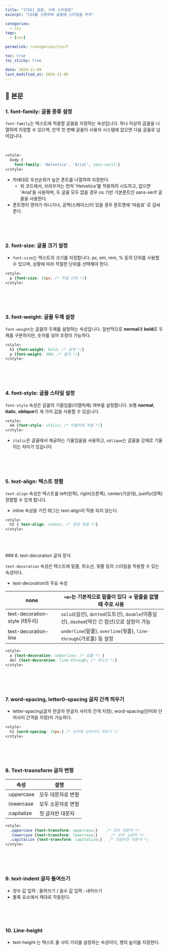 ```yaml
---
title: "[CSS] 글꼴, 서체 스타일링"
excerpt: "CSS를 사용하여 글꼴에 스타일을 주자"

categories:
  - css
tags:
  - [css]

permalink: /categories/css/7

toc: true
toc_sticky: true

date: 2024-11-09
last_modified_at: 2024-11-09
---
```


## 🦥 본문



### 1. **font-family**: 글꼴 종류 설정

`font-family`는 텍스트에 적용할 글꼴을 지정하는 속성입니다. 하나 이상의 글꼴을 나열하여 지정할 수 있으며, 만약 첫 번째 글꼴이 사용자 시스템에 없으면 다음 글꼴로 넘어갑니다. 

<br>

```css
<style>
  body {
    font-family: 'Helvetica', 'Arial', sans-serif;}
</style>
```

- 차례대로 우선순위가 높은 폰트를 나열하여 지정한다.
    - 위 코드에서, 브라우저는 먼저 'Helvetica'를 적용하려 시도하고, 없으면 'Arial'을 사용하며, 두 글꼴 모두 없을 경우 os 기반 기본폰트인 sans-serif 글꼴을 사용한다.
- 폰트명이 영어가 아니거나, 공백(스페이스)이 있을 경우 폰트명에 ‘따옴표’ 로 감싸준다.

<br>
<br>
<br>

### 2. **font-size**: 글꼴 크기 설정

- `font-size`는 텍스트의 크기를 지정합니다. px, em, rem, % 등의 단위를 사용할 수 있으며, 상황에 따라 적절한 단위를 선택해야 한다.

```css
<style>
  p {font-size: 16px; /* 픽셀 단위 */}
</style>
```
<br>
<br>
<br>

### 3. **font-weight**: 글꼴 두께 설정

`font-weight`는 글꼴의 두께를 설정하는 속성입니다. 일반적으로 **normal**과 **bold**로 두께를 구분하지만, 숫자를 넣어 조정이 가능하다.

```css
<style>
  h1 {font-weight: bold; /* 굵게 */}
  p {font-weight: 300; /* 얇게 */}
</style>

```
<br>
<br>
<br>

### 4. **font-style**: 글꼴 스타일 설정

`font-style` 속성은 글꼴의 기울임꼴(이탤릭체) 여부를 설정합니다. 보통 **normal**, **italic**, **oblique**의 세 가지 값을 사용할 수 있습니다.

```css
<style>
  em {font-style: italic; /* 이탤릭체 적용 */}
</style>
```

- `italic`은 글꼴에서 제공하는 기울임꼴을 사용하고, `oblique`는 글꼴을 강제로 기울이는 차이가 있습니다

<br>
<br>
<br>

### 5. **text-align**: 텍스트 정렬

`text-align` 속성은 텍스트를 left(왼쪽),  right(오른쪽), center(가운데), justify(양쪽) 정렬할 수 있게 합니다.

- inline 속성을 가진 태그는 text-align이 적용 되지 않는다.

```css
<style>
  h2 { text-align: center; /* 중앙 정렬 */}
</style>
```
<br>
<br>
<br>
### 6. text-decoration  글자 장식

`text-decoration` 속성은 텍스트에 밑줄, 취소선, 윗줄 등의 스타일을 적용할 수 있는 속성이다. 

- text-decoration의 주요 속성
    
    
| none                    | `<a>`는 기본적으로 밑줄이 있다 → 밑줄을 없앨 때 주로 사용 |
|-------------------------|------------------------------------------------------|
| text-decoration-style (테두리) | `solid`(실선), `dotted`(도트선), `double`(이중실선), `dashed`(약간 긴 점선)으로 설정이 가능 |
| text-decoration-line    | `underline`(밑줄), `overline`(윗줄), `line-through`(가로줄) 등 설정 |

```css
<style>
  a {text-decoration: underline; /* 밑줄 */ }
  del {text-decoration: line-through; /* 취소선 */}
</style>
```
<br>
<br>
<br>

### 7. word-spacing, letter0-spacing 글자 간격 띄우기

- letter-spacing(글자 한글자 한글자 사이의 간격 지정), word-spacing(단어와 단어사이 간격을 지정)이 가능하다.

```css
<style>
  h1 {word-spacing: 10px;} /* 단어와 단어사이 띄우기 */
</style>
```
<br>
<br>
<br>

### 8. Text-trasnsform 글자 변형
    
| 속성        | 설명             |    
|------------|-------------------|  
| :uppercase | 모두 대문자로 변형 |
| :lowercase | 모두 소문자로 변형 |
| :capitalize| 첫 글자만 대문자   |


```css
<style>
  .uppercase {text-transform: uppercase;}    /* 모두 대문자 */
  .lowercase {text-transform: lowercase;}      /* 모두 소문자 */
  .capitalize {text-transform: capitalize;}   /* 첫글자만 대문자 */ 
</style>
```
<br>
<br>
<br>

### 9. text-indent 글자 들여쓰기

- 양수 값 입력 : 들여쓰기 / 음수 값 입력 : 내어쓰기
- 블록 요소에서 제대로 작동된다.
<br>
<br>
<br>

### 10. Line-height

- text-height 는 텍스트 줄 사이 거리를 설정하는 속성이다, 행의 높이를 지정한다.